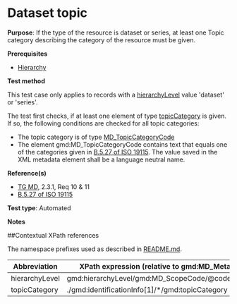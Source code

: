 # Dataset topic

**Purpose**: If the type of the resource is dataset or series, at least one Topic category describing the category of the resource must be given.

**Prerequisites**

* [Hierarchy](http://inspire.ec.europa.eu/id/ats/metadata/1.3/iso-19115-19119/hierarchy)

**Test method**

This test case only applies to records with a [hierarchyLevel](#hierarchyLevel) value 'dataset' or 'series'.

The test first checks, if at least one element of type [topicCategory](#topic) is given. If so, the following conditions are checked for all topic categories:

* The topic category is of type [MD_TopicCategoryCode](#topic)
* The element gmd:MD_TopicCategoryCode contains text that equals one of the categories given in [B.5.27 of ISO 19115](http://inspire.ec.europa.eu/metadata-codelist/TopicCategory).
The value saved in the XML metadata element shall be a language neutral name.

**Reference(s)**	 

* [TG MD](http://inspire.ec.europa.eu/id/ats/metadata/1.3/iso-19115-19119/README#ref_TG_MD), 2.3.1, Req 10 & 11
* [B.5.27 of ISO 19115](http://inspire.ec.europa.eu/metadata-codelist/TopicCategory)

**Test type**: Automated

**Notes**

##Contextual XPath references

The namespace prefixes used as described in [README.md](http://inspire.ec.europa.eu/id/ats/metadata/1.3/iso-19115-19119/README#namespaces).

Abbreviation                                   |  XPath expression (relative to gmd:MD_Metadata)
-----------------------------------------------| -------------------------------------------------------------------------
<a name="hierarchyLevel"></a> hierarchyLevel | gmd:hierarchyLevel/gmd:MD_ScopeCode/@codeListValue
<a name="topic"></a> topicCategory  | ./gmd:identificationInfo[1]/*/gmd:topicCategory
